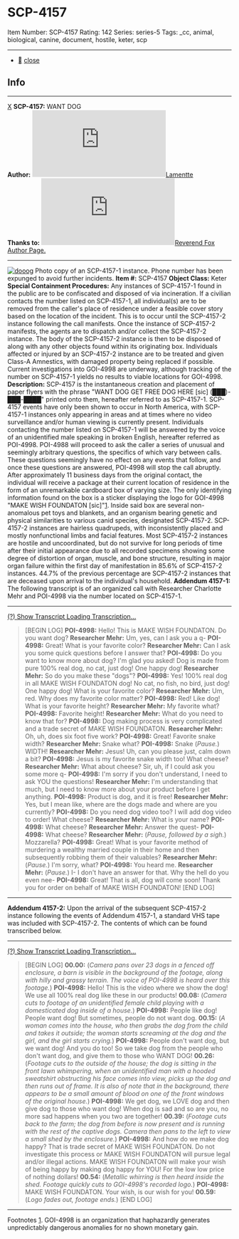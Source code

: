 # SCP-4157
Item Number: SCP-4157
Rating: 142
Series: series-5
Tags: _cc, animal, biological, canine, document, hostile, keter, scp

---

  * [](javascript:;)
[close](javascript:;)
## Info
* * *
[X](javascript:;)
**SCP-4157:** WANT DOG  
**Author:** [![Lamentte](https://www.wikidot.com/avatar.php?userid=4894577&amp;size=small&amp;timestamp=1699466522)](http://www.wikidot.com/user:info/lamentte)[Lamentte](http://www.wikidot.com/user:info/lamentte)  
**Thanks to:** [![Reverend Fox](https://www.wikidot.com/avatar.php?userid=1893953&amp;size=small&amp;timestamp=1699466522)](http://www.wikidot.com/user:info/reverend-fox)[Reverend Fox](http://www.wikidot.com/user:info/reverend-fox)  
[Author Page.](http://www.scp-wiki.net/laneous-s-outlet)
* * *

[![dooog](https://scp-wiki.wdfiles.com/local--resized-images/scp-4157/dooog/medium.jpg)](https://scp-wiki.wdfiles.com/local--files/scp-4157/dooog)
Photo copy of an SCP-4157-1 instance. Phone number has been expunged to avoid further incidents.
**Item #:** SCP-4157
**Object Class:** Keter
**Special Containment Procedures:** Any instances of SCP-4157-1 found in the public are to be confiscated and disposed of via incineration. If a civilian contacts the number listed on SCP-4157-1, all individual(s) are to be removed from the caller's place of residence under a feasible cover story based on the location of the incident. This is to occur until the SCP-4157-2 instance following the call manifests. Once the instance of SCP-4157-2 manifests, the agents are to dispatch and/or collect the SCP-4157-2 instance.
The body of the SCP-4157-2 instance is then to be disposed of along with any other objects found within its originating box. Individuals affected or injured by an SCP-4157-2 instance are to be treated and given Class-A Amnestics, with damaged property being replaced if possible. Current investigations into GOI-4998 are underway, although tracking of the number on SCP-4157-1 yields no results to viable locations for GOI-4998.
**Description:** SCP-4157 is the instantaneous creation and placement of paper flyers with the phrase "WANT DOG GET FREE DOG HERE [sic] (███)-███-████" printed onto them, hereafter referred to as SCP-4157-1. SCP-4157 events have only been shown to occur in North America, with SCP-4157-1 instances only appearing in areas and at times where no video surveillance and/or human viewing is currently present. Individuals contacting the number listed on SCP-4157-1 will be answered by the voice of an unidentified male speaking in broken English, hereafter referred as POI-4998. POI-4988 will proceed to ask the caller a series of unusual and seemingly arbitrary questions, the specifics of which vary between calls. These questions seemingly have no effect on any events that follow, and once these questions are answered, POI-4998 will stop the call abruptly.
After approximately 11 business days from the original contact, the individual will receive a package at their current location of residence in the form of an unremarkable cardboard box of varying size. The only identifying information found on the box is a sticker displaying the logo for GOI-4998 "MAKE WISH FOUNDATON [sic]"[1](javascript:;). Inside said box are several non-anomalous pet toys and blankets, and an organism bearing genetic and physical similarities to various canid species, designated SCP-4157-2.
SCP-4157-2 instances are hairless quadrupeds, with inconsistently placed and mostly nonfunctional limbs and facial features. Most SCP-4157-2 instances are hostile and uncoordinated, but do not survive for long periods of time after their initial appearance due to all recorded specimens showing some degree of distortion of organ, muscle, and bone structure, resulting in major organ failure within the first day of manifestation in 85.6% of SCP-4157-2 instances. 44.7% of the previous percentage are SCP-4157-2 instances that are deceased upon arrival to the individual's household.
**Addendum 4157-1:** The following transcript is of an organized call with Researcher Charlotte Mehr and POI-4998 via the number located on SCP-4157-1.
* * *
[ (?) Show Transcript ](javascript:;)
[ Loading Transcription...](javascript:;)
> [BEGIN LOG]
> **POI-4998:** Hello! This is MAKE WISH FOUNDATON. Do you want dog?
> **Researcher Mehr:** Um, yes, can I ask you a q-
> **POI-4998:** Great! What is your favorite color?
> **Researcher Mehr:** Can I ask you some quick questions before I answer that?
> **POI-4998:** Do you want to know more about dog? I'm glad you asked! Dog is made from pure 100% real dog, no cat, just dog! One happy dog!
> **Researcher Mehr:** So do you make these "dogs"?
> **POI-4998:** Yes! 100% real dog in all MAKE WISH FOUNDATON dog! No cat, no fish, no bird, just dog! One happy dog! What is your favorite color?
> **Researcher Mehr:** Um, red. Why does my favorite color matter?
> **POI-4998:** Red! Like dog! What is your favorite height?
> **Researcher Mehr:** My favorite what?
> **POI-4998:** Favorite height!
> **Researcher Mehr:** What do you need to know that for?
> **POI-4998:** Dog making process is very complicated and a trade secret of MAKE WISH FOUNDATON.
> **Researcher Mehr:** Oh, uh, does six foot five work?
> **POI-4998:** Great! Favorite snake width?
> **Researcher Mehr:** Snake what?
> **POI-4998:** Snake (_Pause._) WIDTH!
> **Researcher Mehr:** Jesus! Uh, can you please just, calm down a bit?
> **POI-4998:** Jesus is my favorite snake width too! What cheese?
> **Researcher Mehr:** What about cheese? Sir, uh, if I could ask you some more q-
> **POI-4998:** I'm sorry if you don't understand, I need to ask YOU the questions!
> **Researcher Mehr:** I'm understanding that much, but I need to know more about your product before I get anything.
> **POI-4998:** Product is dog, and it is free!
> **Researcher Mehr:** Yes, but I mean like, where are the dogs made and where are you currently?
> **POI-4998:** Do you need dog video too? I will add dog video to order! What cheese?
> **Researcher Mehr:** What is your name?
> **POI-4998:** What cheese?
> **Researcher Mehr:** Answer the quest-
> **POI-4998:** What cheese?
> **Researcher Mehr:** (_Pause, followed by a sigh._) Mozzarella?
> **POI-4998:** Great! What is your favorite method of murdering a wealthy married couple in their home and then subsequently robbing them of their valuables?
> **Researcher Mehr:** (_Pause._) I'm sorry, what?
> **POI-4998:** You heard me.
> **Researcher Mehr:** (_Pause._) I- I don't have an answer for that. Why the hell do you even nee-
> **POI-4998:** Great! That is all, dog will come soon! Thank you for order on behalf of MAKE WISH FOUNDATON!
> [END LOG]
* * *
**Addendum 4157-2:** Upon the arrival of the subsequent SCP-4157-2 instance following the events of Addendum 4157-1, a standard VHS tape was included with SCP-4157-2. The contents of which can be found transcribed below.
* * *
[ (?) Show Transcript ](javascript:;)
[ Loading Transcription...](javascript:;)
> [BEGIN LOG]
> **00.00:** (_Camera pans over 23 dogs in a fenced off enclosure, a barn is visible in the background of the footage, along with hilly and grassy terrain. The voice of POI-4998 is heard over this footage._)
> **POI-4998:** Hello! This is the video where we show the dog! We use all 100% real dog like these in our products!
> **00.08:** (_Camera cuts to footage of an unidentified female child playing with a domesticated dog inside of a house._)
> **POI-4998:** People like dog! People want dog! But sometimes, people do not want dog.
> **00.15:** (_A woman comes into the house, who then grabs the dog from the child and takes it outside; the woman starts screaming at the dog and the girl, and the girl starts crying._)
> **POI-4998:** People don't want dog, but we want dog! And you do too! So we take dog from the people who don't want dog, and give them to those who WANT DOG!
> **00.26:** (_Footage cuts to the outside of the house; the dog is sitting in the front lawn whimpering, when an unidentified man with a hooded sweatshirt obstructing his face comes into view, picks up the dog and then runs out of frame. It is also of note that in the background, there appears to be a small amount of blood on one of the front windows of the original house._)
> **POI-4998:** We get dog, we LOVE dog and then give dog to those who want dog! When dog is sad and so are you, no more sad happens when you two are together!
> **00.39:** (_Footage cuts back to the farm; the dog from before is now present and is running with the rest of the captive dogs. Camera then pans to the left to view a small shed by the enclosure._)
> **POI-4998:** And how do we make dog happy? That is trade secret of MAKE WISH FOUNDATON. Do not investigate this process or MAKE WISH FOUNDATON will pursue legal and/or illegal actions. MAKE WISH FOUNDATON will make your wish of being happy by making dog happy for YOU! For the low low price of nothing dollars!
> **00.54:** (_Metallic whirring is then heard inside the shed. Footage quickly cuts to GOI-4998's recorded logo._)
> **POI-4998:** MAKE WISH FOUNDATON. Your wish, is our wish for you!
> **00.59:** (_Logo fades out, footage ends._)
> [END LOG]
* * *
Footnotes
[1](javascript:;). GOI-4998 is an organization that haphazardly generates unpredictably dangerous anomalies for no shown monetary gain.